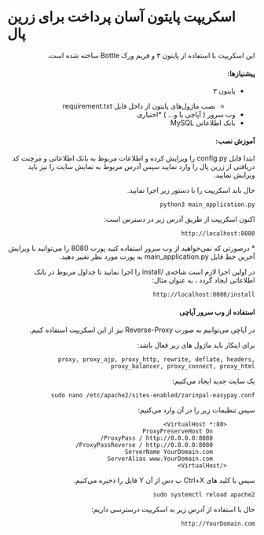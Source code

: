 # اسکریپت پایتون آسان پرداخت برای زرین پال

<div dir='rtl' align='right'>
<p>این اسکریپت با استفاده از پایتون ۳ و فریم ورک Bottle ساخته شده است.</p>
<h4>پیشنیازها:</h4>
<ul>
    <li>پایتون ۳</li>
        <ul>
            <li>نصب ماژول‌های پایتون از داخل فایل requirement.txt</li>
        </ul>
    <li>وب سرور ( آپاچی یا و... ) *اختیاری</li>
    <li>بانک اطلاعاتی MySQL</li>
</ul>
<h4>آموزش نصب:</h4>
<p>ابتدا فایل config.py را ویرایش کرده و اطلاعات مربوط به بانک اطلاعاتی و مرچنت کد دریافتی از زرین پال را وارد نمایید سپس آدرس مربوط به نمایش سایت را نیز باید ویرایش نمایید.</p>
<p>حال باید اسکریپت را با دستور زیر اجرا نمایید.</p>

```
python3 main_application.py
```

<p>اکنون اسکریپت از طریق آدرس زیر در دسترس است:</p>

```
http://localhost:8080
```

<p>* درصورتی که نمی‌خواهید از وب سرور استفاده کنید پورت 8080 را می‌توانید با ویرایش آخرین خط فایل main_application.py به پورت مورد نظر تغییر دهید.</p>
<p>در اولین اجرا لازم است شاخه‌ی /install را اجرا نمایید تا جداول مربوط در بانک اطلاعاتی ایجاد گردد ، به عنوان مثال:</p>

```
http://localhost:8080/install
```

<h4>استفاده از وب سرور آپاچی</h4>
<p>در آپاچی می‌توانیم به صورت Reverse-Proxy نیز از این اسکریپت استفاده کنیم.</p>
<p>برای اینکار باید ماژول های زیر فعال باشد:</p>

```
proxy, proxy_ajp, proxy_http, rewrite, deflate, headers, proxy_balancer, proxy_connect, proxy_html
```

<p>یک سایت جدید ایجاد می‌کنیم:</p>

```
sudo nano /etc/apache2/sites-enabled/zarinpal-easypay.conf
```

<p>سپس تنظیمات زیر را در آن وارد می‌کنیم:</p>
    
```
        <VirtualHost *:80>
            ProxyPreserveHost On
            ProxyPass / http://0.0.0.0:8080/
            ProxyPassReverse / http://0.0.0.0:8080/
            ServerName YourDomain.com
            ServerAlias www.YourDomain.com
        </VirtualHost>
```
<p>سپس با کلید های Ctrl+X پ دس از آن Y فایل را ذخیره می‌کنیم.</p>

```
sudo systemctl reload apache2
```

<p>حال با استفاده از آدرس زیر به اسکریپت درسترسی داریم:</p>

```
http://YourDomain.com
```
</div>